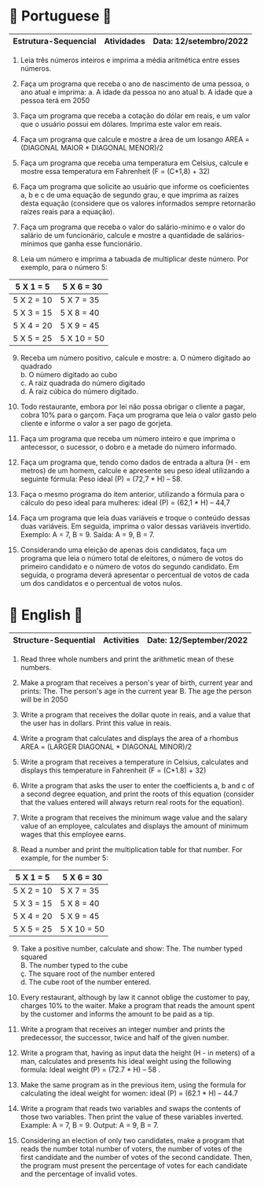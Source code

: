 # 🌻 Portuguese 🌻
<div align=center>

|Estrutura-Sequencial|Atividades|   Data: 12/setembro/2022|
|--|-|-|
</div>

1. Leia três números inteiros e imprima a média aritmética entre esses números.  
   
2. Faça um programa que receba o ano de nascimento de uma pessoa, o ano atual e imprima:
a. A idade da pessoa no ano atual
b. A idade que a pessoa terá em 2050  

3. Faça um programa que receba a cotação do dólar em reais, e um valor que o usuário possui
em dólares. Imprima este valor em reais.  

4. Faça um programa que calcule e mostre a área de um losango AREA = (DIAGONAL MAIOR *
DIAGONAL MENOR)/2  

5. Faça um programa que receba uma temperatura em Celsius, calcule e mostre essa
temperatura em Fahrenheit (F = (C*1,8) + 32)  

6. Faça um programa que solicite ao usuário que informe os coeficientes a, b e c de uma
equação de segundo grau, e que imprima as raízes desta equação (considere que os valores informados sempre retornarão raízes reais para a equação).  

7. Faça um programa que receba o valor do salário-mínimo e o valor do salário de um funcionário, calcule e mostre a quantidade de salários-mínimos que ganha esse funcionário.  

8. Leia um número e imprima a tabuada de multiplicar deste número. Por exemplo, para o
número 5:  
<div align=center>  

|5 X 1 = 5| 5 X 6 = 30|
|---------|----------|
|5 X 2 = 10| 5 X 7 = 35
|5 X 3 = 15| 5 X 8 = 40
|5 X 4 = 20|5 X 9 = 45
|5 X 5 = 25| 5 X 10 = 50 

</div>  

9. Receba um número positivo, calcule e mostre:
a. O número digitado ao quadrado </br>
b. O número digitado ao cubo</br>
c. A raiz quadrada do número digitado</br>
d. A raiz cúbica do número digitado.</br>  

10. Todo restaurante, embora por lei não possa obrigar o cliente a pagar, cobra 10% para o garçom. Faça um programa que leia o valor gasto pelo cliente e informe o valor a ser pago de gorjeta.  

11. Faça um programa que receba um número inteiro e que imprima o antecessor, o sucessor, o dobro e a metade do número informado.  

12. Faça um programa que, tendo como dados de entrada a altura (H - em metros) de um homem, calcule e apresente seu peso ideal utilizando a seguinte fórmula: Peso ideal (P) = (72,7 * H) – 58.  
    
13. Faça o mesmo programa do item anterior, utilizando a fórmula para o cálculo do peso ideal para mulheres: ideal (P) = (62,1 * H) – 44,7  

14. Faça um programa que leia duas variáveis e troque o conteúdo dessas duas variáveis. Em seguida, imprima o valor dessas variáveis invertido. Exemplo: A = 7, B = 9. Saída: A = 9, B = 7.  

15. Considerando uma eleição de apenas dois candidatos, faça um programa que leia o número
total de eleitores, o número de votos do primeiro candidato e o número de votos do segundo candidato. Em seguida, o programa deverá apresentar o percentual de votos de cada um dos candidatos e o percentual de votos nulos.  

 # 🗽 English 🗽
 <div align=center>

|Structure-Sequential| Activities |Date: 12/September/2022|
|---|-|-|
</div>

1. Read three whole numbers and print the arithmetic mean of these numbers.
   
2. Make a program that receives a person's year of birth, current year and prints:
The. The person's age in the current year
B. The age the person will be in 2050

3. Write a program that receives the dollar quote in reais, and a value that the user has
in dollars. Print this value in reais.

4. Write a program that calculates and displays the area of ​​a rhombus AREA = (LARGER DIAGONAL *
DIAGONAL MINOR)/2

5. Write a program that receives a temperature in Celsius, calculates and displays this
temperature in Fahrenheit (F = (C*1.8) + 32)

6. Write a program that asks the user to enter the coefficients a, b and c of a
second degree equation, and print the roots of this equation (consider that the values ​​entered will always return real roots for the equation).

7. Write a program that receives the minimum wage value and the salary value of an employee, calculates and displays the amount of minimum wages that this employee earns.

8. Read a number and print the multiplication table for that number. For example, for the
number 5:

<div align=center>

|5 X 1 = 5| 5 X 6 = 30|
|---------|----------|
|5 X 2 = 10| 5 X 7 = 35
|5 X 3 = 15| 5 X 8 = 40
|5 X 4 = 20 | 5 X 9 = 45
|5 X 5 = 25| 5 X 10 = 50

</div>


9. Take a positive number, calculate and show:
The. The number typed squared </br>
B. The number typed to the cube</br>
ç. The square root of the number entered</br>
d. The cube root of the number entered.</br>

10. Every restaurant, although by law it cannot oblige the customer to pay, charges 10% to the waiter. Make a program that reads the amount spent by the customer and informs the amount to be paid as a tip.

11. Write a program that receives an integer number and prints the predecessor, the successor, twice and half of the given number.

12. Write a program that, having as input data the height (H - in meters) of a man, calculates and presents his ideal weight using the following formula: Ideal weight (P) = (72.7 * H) – 58 .
    
13. Make the same program as in the previous item, using the formula for calculating the ideal weight for women: ideal (P) = (62.1 * H) – 44.7

14. Write a program that reads two variables and swaps the contents of those two variables. Then print the value of these variables inverted. Example: A = 7, B = 9. Output: A = 9, B = 7.

15. Considering an election of only two candidates, make a program that reads the number
total number of voters, the number of votes of the first candidate and the number of votes of the second candidate. Then, the program must present the percentage of votes for each candidate and the percentage of invalid votes.
